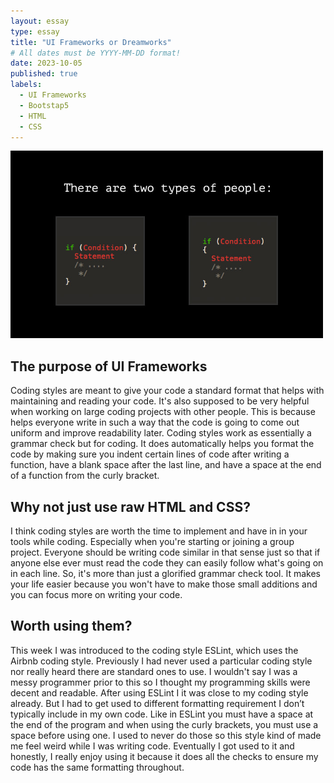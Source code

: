 ```yaml
---
layout: essay
type: essay
title: "UI Frameworks or Dreamworks"
# All dates must be YYYY-MM-DD format!
date: 2023-10-05
published: true
labels:
  - UI Frameworks
  - Bootstap5
  - HTML
  - CSS
---
```


<img width="500px" class="rounded float-start pe-4" src="../img/Coding-Standards/coding-style.jpg">


## The purpose of UI Frameworks
Coding styles are meant to give your code a standard format that helps with maintaining and reading your code. It's also supposed to be very helpful when working on large coding projects with other people. This is because helps everyone write in such a way that the code is going to come out uniform and improve readability later. Coding styles work as essentially a grammar check but for coding. It does automatically helps you format the code by making sure you indent certain lines of code after writing a function, have a blank space after the last line, and have a space at the end of a function from the curly bracket.

## Why not just use raw HTML and CSS?
I think coding styles are worth the time to implement and have in in your tools while coding. Especially when you're starting or joining a group project. Everyone should be writing code similar in that sense just so that if anyone else ever must read the code they can easily follow what's going on in each line. So, it's more than just a glorified grammar check tool. It makes your life easier because you won't have to make those small additions and you can focus more on writing your code.

## Worth using them?
This week I was introduced to the coding style ESLint, which uses the Airbnb coding style. Previously I had never used a particular coding style nor really heard there are standard ones to use. I wouldn't say I was a messy programmer prior to this so I thought my programming skills were decent and readable. After using ESLint I it was close to my coding style already. But I had to get used to different formatting requirement I don’t typically include in my own code. Like in ESLint you must have a space at the end of the program and when using the curly brackets, you must use a space before using one. I used to never do those so this style kind of made me feel weird while I was writing code. Eventually I got used to it and honestly, I really enjoy using it because it does all the checks to ensure my code has the same formatting throughout.
